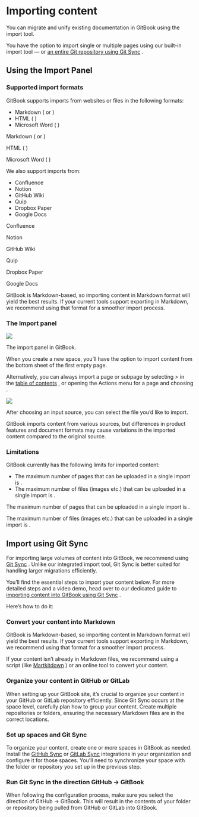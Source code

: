 # Importing content


You can migrate and unify existing documentation in GitBook using the import tool.

You have the option to import single or multiple pages using our built-in import tool — or [an entire Git repository using Git Sync](import.md#import-using-git-sync) .

## Using the Import Panel


### Supported import formats


GitBook supports imports from websites or files in the following formats:

- Markdown ( or )
- HTML ( )
- Microsoft Word ( )


Markdown ( or )

HTML ( )

Microsoft Word ( )

We also support imports from:

- Confluence
- Notion
- GitHub Wiki
- Quip
- Dropbox Paper
- Google Docs


Confluence

Notion

GitHub Wiki

Quip

Dropbox Paper

Google Docs

GitBook is Markdown-based, so importing content in Markdown format will yield the best results. If your current tools support exporting in Markdown, we recommend using that format for a smoother import process.

### The Import panel


![](image-not-found)

The import panel in GitBook.

When you create a new space, you’ll have the option to import content from the bottom sheet of the first empty page.

Alternatively, you can always import a page or subpage by selecting > in the [table of contents](../resources/gitbook-ui.md#table-of-contents) , or opening the Actions menu for a page and choosing .

![](image-not-found)

After choosing an input source, you can select the file you’d like to import.

GitBook imports content from various sources, but differences in product features and document formats may cause variations in the imported content compared to the original source.

### Limitations


GitBook currently has the following limits for imported content:

- The maximum number of pages that can be uploaded in a single import is .
- The maximum number of files (images etc.) that can be uploaded in a single import is .


The maximum number of pages that can be uploaded in a single import is .

The maximum number of files (images etc.) that can be uploaded in a single import is .

## Import using Git Sync


For importing large volumes of content into GitBook, we recommend using [Git Sync](git-sync/) . Unlike our integrated import tool, Git Sync is better suited for handling larger migrations efficiently.

You’ll find the essential steps to import your content below. For more detailed steps and a video demo, head over to our dedicated guide to [importing content into GitBook using Git Sync](https://app.gitbook.com/s/LBGJKQic7BQYBXmVSjy0/product-guides/import-or-migrate-your-content-to-gitbook-with-git-sync) .

Here’s how to do it:

### Convert your content into Markdown


GitBook is Markdown-based, so importing content in Markdown format will yield the best results. If your current tools support exporting in Markdown, we recommend using that format for a smoother import process.

If your content isn’t already in Markdown files, we recommend using a script (like [Martkitdown](https://github.com/microsoft/markitdown) ) or an online tool to convert your content.

### Organize your content in GitHub or GitLab


When setting up your GitBook site, it’s crucial to organize your content in your GitHub or GitLab repository efficiently. Since Git Sync occurs at the space level, carefully plan how to group your content. Create multiple repositories or folders, ensuring the necessary Markdown files are in the correct locations.

### Set up spaces and Git Sync


To organize your content, create one or more spaces in GitBook as needed. Install the [GitHub Sync](https://www.gitbook.com/integrations/github-sync) or [GitLab Sync](https://www.gitbook.com/integrations/gitlab-sync) integrations in your organization and configure it for those spaces. You’ll need to synchronize your space with the folder or repository you set up in the previous step.

### Run Git Sync in the direction GitHub → GitBook


When following the configuration process, make sure you select the direction of GitHub → GitBook. This will result in the contents of your folder or repository being pulled from GitHub or GitLab into GitBook.